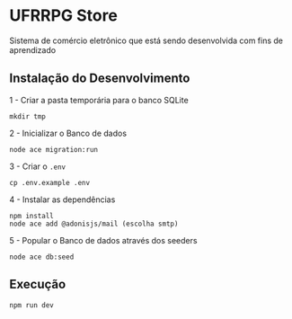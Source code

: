 # UFRRPG Store

Sistema de comércio eletrônico que está sendo desenvolvida com fins de aprendizado

## Instalação do Desenvolvimento

1 - Criar a pasta temporária para o banco SQLite

```console
mkdir tmp
```

2 - Inicializar o Banco de dados

```console
node ace migration:run
```

3 - Criar o `.env`

```console
cp .env.example .env
```

4 - Instalar as dependências

```console
npm install
node ace add @adonisjs/mail (escolha smtp)
```

5 - Popular o Banco de dados através dos seeders

```console
node ace db:seed  
```

## Execução

```console
npm run dev
```

